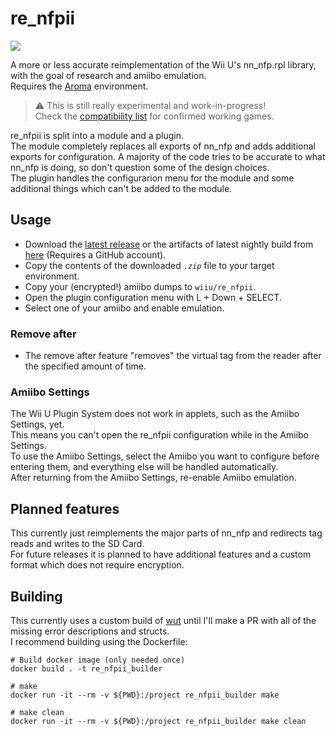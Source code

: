 # re_nfpii
[![](https://dcbadge.vercel.app/api/server/geY4G2NZK9?style=flat&compact=true)](https://discord.gg/geY4G2NZK9)

A more or less accurate reimplementation of the Wii U's nn_nfp.rpl library, with the goal of research and amiibo emulation.  
Requires the [Aroma](https://github.com/wiiu-env/Aroma) environment.  

> :warning: This is still really experimental and work-in-progress!  
Check the [compatibility list](https://github.com/GaryOderNichts/re_nfpii/wiki/Compatibility-List) for confirmed working games.

re_nfpii is split into a module and a plugin.  
The module completely replaces all exports of nn_nfp and adds additional exports for configuration. A majority of the code tries to be accurate to what nn_nfp is doing, so don't question some of the design choices.  
The plugin handles the configurarion menu for the module and some additional things which can't be added to the module.

## Usage
- Download the [latest release](https://github.com/GaryOderNichts/re_nfpii/releases) or the artifacts of latest nightly build from [here](https://github.com/GaryOderNichts/re_nfpii/actions) (Requires a GitHub account).
- Copy the contents of the downloaded *`.zip`* file to your target environment.
- Copy your (encrypted!) amiibo dumps to `wiiu/re_nfpii`.
- Open the plugin configuration menu with L + Down + SELECT.
- Select one of your amiibo and enable emulation.

### Remove after
- The remove after feature "removes" the virtual tag from the reader after the specified amount of time.

### Amiibo Settings
The Wii U Plugin System does not work in applets, such as the Amiibo Settings, yet.  
This means you can't open the re_nfpii configuration while in the Amiibo Settings.  
To use the Amiibo Settings, select the Amiibo you want to configure before entering them, and everything else will be handled automatically.  
After returning from the Amiibo Settings, re-enable Amiibo emulation.

## Planned features
This currently just reimplements the major parts of nn_nfp and redirects tag reads and writes to the SD Card.  
For future releases it is planned to have additional features and a custom format which does not require encryption.

## Building
This currently uses a custom build of [wut](https://github.com/GaryOderNichts/wut/tree/re_nfpii) until I'll make a PR with all of the missing error descriptions and structs.  
I recommend building using the Dockerfile:
```
# Build docker image (only needed once)
docker build . -t re_nfpii_builder

# make 
docker run -it --rm -v ${PWD}:/project re_nfpii_builder make

# make clean
docker run -it --rm -v ${PWD}:/project re_nfpii_builder make clean
```
